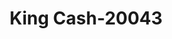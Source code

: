 ---
f_zip-code: 23693
f_state-code: VA
title: King Cash-20043
f_phone: 757-867-4990
f_city-only: Yorktown
f_address: 3301 Hampton Highway Yorktown
f_location-unique-id: '20043'
slug: king-cash-20043
updated-on: '2024-05-30T13:46:58.046Z'
created-on: '2024-05-30T13:36:59.803Z'
published-on: '2024-05-30T13:54:32.469Z'
f_city-state: cms/city/yorktown-va.md
f_company: cms/company/king-cash.md
f_state: cms/state/virginia.md
layout: '[payday-loan].html'
tags: payday-loan
---